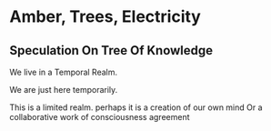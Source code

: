 # Amber, Trees, Electricity
## Speculation On Tree Of Knowledge

We live in a Temporal Realm.

We are just here temporarily.

This is a limited realm.
perhaps it is a creation of our own mind
Or a collaborative work of consciousness agreement

